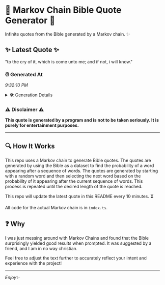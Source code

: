 # 📖 Markov Chain Bible Quote Generator 📖

Infinite quotes from the Bible generated by a Markov chain. ✨

## ✨ Latest Quote ✨
"to the cry of it, which is come unto me; and if not, i will know."

### ⏰ Generated At
*9:32:10 PM*

<details>
    <summary>🛠️ Generation Details</summary>
    <p>
        <strong>🌱 Seed:</strong> to<br>
        <strong>🔄 Iterations:</strong> 15<br>
        <strong>📜 Context History:</strong><br>[ to ]: the<br>[ to, the ]: cry<br>[ to, the, cry ]: of<br>[ to, the, cry, of ]: it,<br>[ to, the, cry, of, it, ]: which<br>[ to, the, cry, of, it,, which ]: is<br>[ the, cry, of, it,, which, is ]: come<br>[ cry, of, it,, which, is, come ]: unto<br>[ of, it,, which, is, come, unto ]: me;<br>[ it,, which, is, come, unto, me; ]: and<br>[ which, is, come, unto, me;, and ]: if<br>[ is, come, unto, me;, and, if ]: not,<br>[ come, unto, me;, and, if, not, ]: i<br>[ unto, me;, and, if, not,, i ]: will<br>[ me;, and, if, not,, i, will ]: know.<br>
    </p>
</details>

### ⚠️ Disclaimer ⚠️
**This quote is generated by a program and is not to be taken seriously. It is purely for entertainment purposes.**

---

## 🔍 How It Works

This repo uses a Markov chain to generate Bible quotes. The quotes are generated by using the Bible as a dataset to find the probability of a word appearing after a sequence of words. The quotes are generated by starting with a random word and then selecting the next word based on the probability of it appearing after the current sequence of words. This process is repeated until the desired length of the quote is reached.

This repo will update the latest quote in this README every 10 minutes. ⏳

All code for the actual Markov chain is in `index.ts`.

## ❓ Why

I was just messing around with Markov Chains and found that the Bible surprisingly yielded good results when prompted. 
It was suggested by a friend, and I am in no way christian.

Feel free to adjust the text further to accurately reflect your intent and experience with the project!

---

*Enjoy*✨
